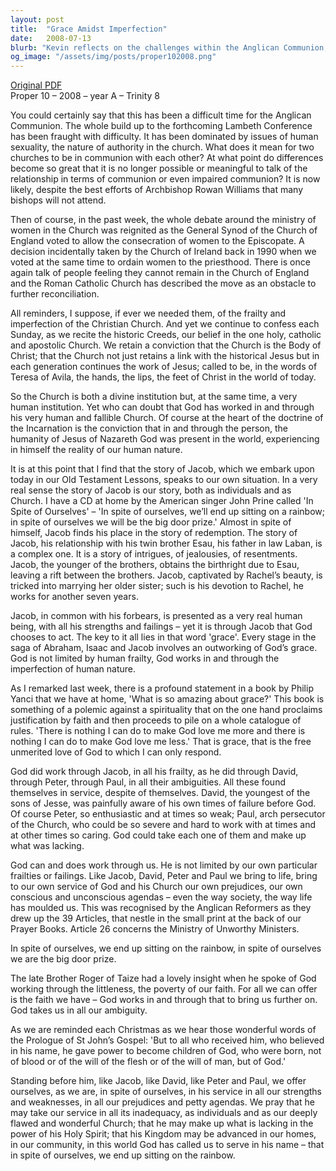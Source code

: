 ```yaml
---
layout: post
title:  "Grace Amidst Imperfection"
date:   2008-07-13
blurb: "Kevin reflects on the challenges within the Anglican Communion, particularly the debates on human sexuality and women's ministry. He draws parallels between the biblical story of Jacob and the Church's journey, emphasizing grace as the key element that allows God to work through human frailty. The sermon encourages embracing our imperfections and prejudices as God works through us to further His kingdom."
og_image: "/assets/img/posts/proper102008.png"
---
```

[Original PDF](/assets/pdf/proper102008.pdf)    
Proper 10 – 2008 – year A – Trinity 8

You could certainly say that this has been a difficult time for the Anglican Communion. The whole build up to the forthcoming Lambeth Conference has been fraught with difficulty. It has been dominated by issues of human sexuality, the nature of authority in the church. What does it mean for two churches to be in communion with each other? At what point do differences become so great that it is no longer possible or meaningful to talk of the relationship in terms of communion or even impaired communion? It is now likely, despite the best efforts of Archbishop Rowan Williams that many bishops will not attend.

Then of course, in the past week, the whole debate around the ministry of women in the Church was reignited as the General Synod of the Church of England voted to allow the consecration of women to the Episcopate. A decision incidentally taken by the Church of Ireland back in 1990 when we voted at the same time to ordain women to the priesthood. There is once again talk of people feeling they cannot remain in the Church of England and the Roman Catholic Church has described the move as an obstacle to further reconciliation.

All reminders, I suppose, if ever we needed them, of the frailty and imperfection of the Christian Church. And yet we continue to confess each Sunday, as we recite the historic Creeds, our belief in the one holy, catholic and apostolic Church. We retain a conviction that the Church is the Body of Christ; that the Church not just retains a link with the historical Jesus but in each generation continues the work of Jesus; called to be, in the words of Teresa of Avila, the hands, the lips, the feet of Christ in the world of today.

So the Church is both a divine institution but, at the same time, a very human institution. Yet who can doubt that God has worked in and through his very human and fallible Church. Of course at the heart of the doctrine of the Incarnation is the conviction that in and through the person, the humanity of Jesus of Nazareth God was present in the world, experiencing in himself the reality of our human nature.

It is at this point that I find that the story of Jacob, which we embark upon today in our Old Testament Lessons, speaks to our own situation. In a very real sense the story of Jacob is our story, both as individuals and as Church. I have a CD at home by the American singer John Prine called 'In Spite of Ourselves' – 'In spite of ourselves, we’ll end up sitting on a rainbow; in spite of ourselves we will be the big door prize.' Almost in spite of himself, Jacob finds his place in the story of redemption. The story of Jacob, his relationship with his twin brother Esau, his father in law Laban, is a complex one. It is a story of intrigues, of jealousies, of resentments. Jacob, the younger of the brothers, obtains the birthright due to Esau, leaving a rift between the brothers. Jacob, captivated by Rachel’s beauty, is tricked into marrying her older sister; such is his devotion to Rachel, he works for another seven years.

Jacob, in common with his forbears, is presented as a very real human being, with all his strengths and failings – yet it is through Jacob that God chooses to act. The key to it all lies in that word 'grace'. Every stage in the saga of Abraham, Isaac and Jacob involves an outworking of God’s grace. God is not limited by human frailty, God works in and through the imperfection of human nature.

As I remarked last week, there is a profound statement in a book by Philip Yanci that we have at home, 'What is so amazing about grace?' This book is something of a polemic against a spirituality that on the one hand proclaims justification by faith and then proceeds to pile on a whole catalogue of rules. 'There is nothing I can do to make God love me more and there is nothing I can do to make God love me less.' That is grace, that is the free unmerited love of God to which I can only respond.

God did work through Jacob, in all his frailty, as he did through David, through Peter, through Paul, in all their ambiguities. All these found themselves in service, despite of themselves. David, the youngest of the sons of Jesse, was painfully aware of his own times of failure before God. Of course Peter, so enthusiastic and at times so weak; Paul, arch persecutor of the Church, who could be so severe and hard to work with at times and at other times so caring. God could take each one of them and make up what was lacking.

God can and does work through us. He is not limited by our own particular frailties or failings. Like Jacob, David, Peter and Paul we bring to life, bring to our own service of God and his Church our own prejudices, our own conscious and unconscious agendas – even the way society, the way life has moulded us. This was recognised by the Anglican Reformers as they drew up the 39 Articles, that nestle in the small print at the back of our Prayer Books. Article 26 concerns the Ministry of Unworthy Ministers.

In spite of ourselves, we end up sitting on the rainbow, in spite of ourselves we are the big door prize.

The late Brother Roger of Taize had a lovely insight when he spoke of God working through the littleness, the poverty of our faith. For all we can offer is the faith we have – God works in and through that to bring us further on. God takes us in all our ambiguity.

As we are reminded each Christmas as we hear those wonderful words of the Prologue of St John’s Gospel: 'But to all who received him, who believed in his name, he gave power to become children of God, who were born, not of blood or of the will of the flesh or of the will of man, but of God.'

Standing before him, like Jacob, like David, like Peter and Paul, we offer ourselves, as we are, in spite of ourselves, in his service in all our strengths and weaknesses, in all our prejudices and petty agendas. We pray that he may take our service in all its inadequacy, as individuals and as our deeply flawed and wonderful Church; that he may make up what is lacking in the power of his Holy Spirit; that his Kingdom may be advanced in our homes, in our community, in this world God has called us to serve in his name – that in spite of ourselves, we end up sitting on the rainbow.
